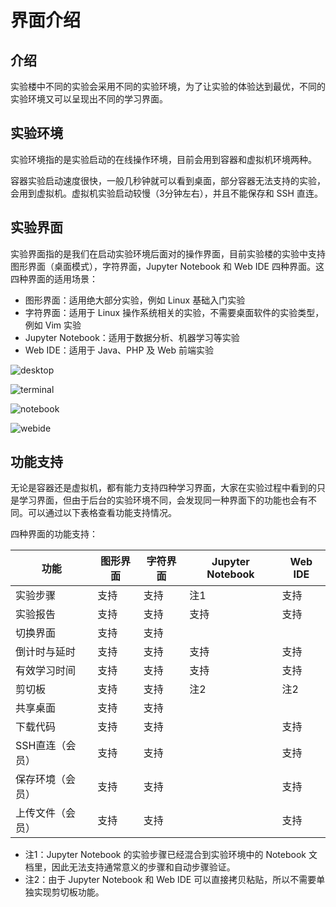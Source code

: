 # 界面介绍

## 介绍

实验楼中不同的实验会采用不同的实验环境，为了让实验的体验达到最优，不同的实验环境又可以呈现出不同的学习界面。

## 实验环境

实验环境指的是实验启动的在线操作环境，目前会用到容器和虚拟机环境两种。

容器实验启动速度很快，一般几秒钟就可以看到桌面，部分容器无法支持的实验，会用到虚拟机。虚拟机实验启动较慢（3分钟左右），并且不能保存和 SSH 直连。

## 实验界面

实验界面指的是我们在启动实验环境后面对的操作界面，目前实验楼的实验中支持图形界面（桌面模式），字符界面，Jupyter Notebook 和 Web IDE 四种界面。这四种界面的适用场景：

* 图形界面：适用绝大部分实验，例如 Linux 基础入门实验
* 字符界面：适用于 Linux 操作系统相关的实验，不需要桌面软件的实验类型，例如 Vim 实验
* Jupyter Notebook：适用于数据分析、机器学习等实验
* Web IDE：适用于 Java、PHP 及 Web 前端实验

![desktop](https://doc.shiyanlou.com/shiyanlou-docs/images/desktopui.png)

![terminal](https://doc.shiyanlou.com/shiyanlou-docs/images/terminal.png)

![notebook](https://doc.shiyanlou.com/shiyanlou-docs/images/shiyanlounotebook.png)

![webide](https://doc.shiyanlou.com/shiyanlou-docs/images/webide.png)

## 功能支持

无论是容器还是虚拟机，都有能力支持四种学习界面，大家在实验过程中看到的只是学习界面，但由于后台的实验环境不同，会发现同一种界面下的功能也会有不同。可以通过以下表格查看功能支持情况。

四种界面的功能支持：

|功能|图形界面|字符界面|Jupyter Notebook|Web IDE|
|---|---|---|---|---|
|实验步骤|支持|支持|注1|支持|
|实验报告|支持|支持|支持|支持|
|切换界面|支持|支持|||
|倒计时与延时|支持|支持|支持|支持|
|有效学习时间|支持|支持|支持|支持|
|剪切板|支持|支持|注2|注2|
|共享桌面|支持|支持|||
|下载代码|支持|支持||支持|
|SSH直连（会员）|支持|支持||支持|
|保存环境（会员）|支持|支持||支持|
|上传文件（会员）|支持|支持||支持|

* 注1：Jupyter Notebook 的实验步骤已经混合到实验环境中的 Notebook 文档里，因此无法支持通常意义的步骤和自动步骤验证。
* 注2：由于 Jupyter Notebook 和 Web IDE 可以直接拷贝粘贴，所以不需要单独实现剪切板功能。



